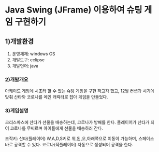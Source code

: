 # **Java Swing (JFrame) 이용하여 슈팅 게임 구현하기**

## 1)개발환경
1. 운영체제: windows OS
2. 개발도구: eclipse
3. 개발언어: java

### 2)개발개요
아케이드 게임에 시초라 할 수 있는 슈팅 게임을 구현 하고자 했고, 12월 컨셉과 시기에 맞춰 산타와 코로나를 메인 캐릭터로 잡아 게임을 만들었다.

### 3)게임설명
크리스마스에 산타가 선물을 배송하는데, 코로나가 방해를 한다.
플레이어가 산타가 되어 코로나를 무찌르며 아이들에게 선물을 배송하러 간다.

조작키: 산타(플레이어) W,A,D,S키로 위,왼,오,아래쪽으로 이동이 가능하며, 스페이스바로 공격할 수 있다.
코로나(적플레이어) 자동으로 생성되어 공격을 한다.
